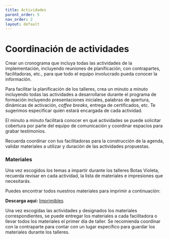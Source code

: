 ```yaml
---
title: Actividades
parent_order: 5
nav_order: 2
layout: default
---
```


# Coordinación de actividades

Crear un cronograma que incluya todas las actividades de la implementación, incluyendo reuniones de planificación, con contrapartes, facilitadoras, etc., para que todo el equipo involucrado pueda conocer la información.

Para facilitar la planificación de los talleres, crea un minuto a minuto incluyendo todas las actividades a desarrollarse durante el programa de formación incluyendo presentaciones iniciales, palabras de apertura, dinámicas de activación, _coffee breaks_, entrega de certificados, etc. Te sugerimos especificar quién estará encargada de cada actividad.

El minuto a minuto facilitará conocer en qué actividades se puede solicitar cobertura por parte del equipo de comunicación y coordinar espacios para grabar testimonios.

Recuerda coordinar con tus facilitadoras para la construcción de la agenda, validar materiales a utilizar y duración de las actividades propuestas.

### Materiales

Una vez escogidos los temas a impartir durante los talleres Botas Violeta, recuerda revisar en cada actividad, la lista de materiales e impresiones que necesitarás.

Puedes encontrar todos nuestros materiales para imprimir a continuación:

**Descarga aquí:** [Imprimibles]()

Una vez escogidas las actividades y designados los materiales correspondientes, se puede entregar los materiales a cada facilitadora o llevar todos los materiales el primer día de taller. Se recomienda coordinar con la contraparte para contar con un lugar específico para guardar los materiales durante los talleres.
